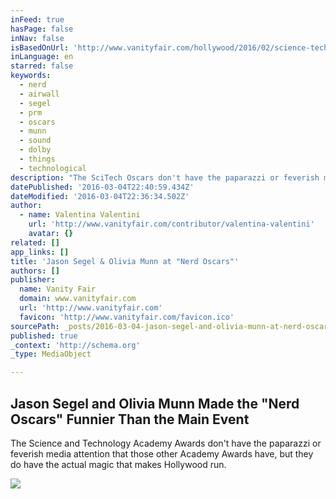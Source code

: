 ```yaml
---
inFeed: true
hasPage: false
inNav: false
isBasedOnUrl: 'http://www.vanityfair.com/hollywood/2016/02/science-technology-oscars-jason-segel-olivia-munn?mbid=social_facebook'
inLanguage: en
starred: false
keywords:
  - nerd
  - airwall
  - segel
  - prm
  - oscars
  - munn
  - sound
  - dolby
  - things
  - technological
description: "The SciTech Oscars don't have the paparazzi or feverish media that those other Academy Awards have... "
datePublished: '2016-03-04T22:40:59.434Z'
dateModified: '2016-03-04T22:36:34.502Z'
author:
  - name: Valentina Valentini
    url: 'http://www.vanityfair.com/contributor/valentina-valentini'
    avatar: {}
related: []
app_links: []
title: 'Jason Segel & Olivia Munn at "Nerd Oscars"'
authors: []
publisher:
  name: Vanity Fair
  domain: www.vanityfair.com
  url: 'http://www.vanityfair.com'
  favicon: 'http://www.vanityfair.com/favicon.ico'
sourcePath: _posts/2016-03-04-jason-segel-and-olivia-munn-at-nerd-oscars.md
published: true
_context: 'http://schema.org'
_type: MediaObject

---
```

<article style=""><h1>Jason Segel and Olivia Munn Made the "Nerd Oscars" Funnier Than the Main Event</h1><p>The Science and Technology Academy Awards don't have the paparazzi or feverish media attention that those other Academy Awards have, but they do have the actual magic that makes Hollywood run.</p><img src="https://s3-us-west-2.amazonaws.com/the-grid-img/p/36b40e6c2de2784dc697e2ffde205a39d2f07a0f.jpg" /></article>